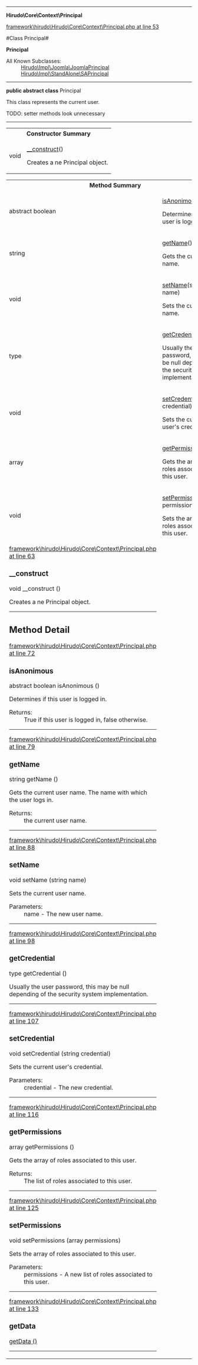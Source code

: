 

- - -

**Hirudo\Core\Context\Principal**


<a href="https://github.com/JeyDotC/Hirudo/blob/master/framework/hirudo/Hirudo/Core/Context/Principal.php#L53" target='_blank'>framework\hirudo\Hirudo\Core\Context\Principal.php at line 53</a>

#Class Principal#

**Principal**


<dl>
<dt>All Known Subclasses:</dt>
<dd><a href="https://github.com/JeyDotC/Hirudo-docs/blob/master/Hirudo/Impl/Joomla/JoomlaPrincipal.md">Hirudo\Impl\Joomla\JoomlaPrincipal</a> <a href="https://github.com/JeyDotC/Hirudo-docs/blob/master/Hirudo/Impl/StandAlone/SAPrincipal.md">Hirudo\Impl\StandAlone\SAPrincipal</a> </dd>
</dl>



- - -

<p><strong>public abstract  class</strong> <span>Principal</span></p>

<div class="comment" id="overview_description"><p>This class represents the current user.</p><p>TODO: setter methods look unnecessary</p></div>



- - -

<table id="summary_constructor">
<tr><th colspan="2">Constructor Summary</th></tr>
<tr>
<td><span class='k'></span> <span class='nx'>void</span></td>
<td class="description"><p class="name"><a href="#__construct">__construct</a>()</p><p class="description">Creates a ne Principal object.</p></td>
</tr>
</table>

<table id="summary_method">
<tr><th colspan="2">Method Summary</th></tr>
<tr>
<td><span class='k'>abstract </span> <span class='nx'>boolean</span></td>
<td class="description"><p class="name"><a href="#isanonimous">isAnonimous</a>()</p><p class="description">Determines if this user is logged in.</p></td>
</tr>
<tr>
<td><span class='k'></span> <span class='nx'>string</span></td>
<td class="description"><p class="name"><a href="#getname">getName</a>()</p><p class="description">Gets the current user name. </p></td>
</tr>
<tr>
<td><span class='k'></span> <span class='nx'>void</span></td>
<td class="description"><p class="name"><a href="#setname">setName</a>(string name)</p><p class="description">Sets the current user name.</p></td>
</tr>
<tr>
<td><span class='k'></span> <span class='nx'>type</span></td>
<td class="description"><p class="name"><a href="#getcredential">getCredential</a>()</p><p class="description">Usually the user password, this may be null depending of the security
system implementation.</p></td>
</tr>
<tr>
<td><span class='k'></span> <span class='nx'>void</span></td>
<td class="description"><p class="name"><a href="#setcredential">setCredential</a>(string credential)</p><p class="description">Sets the current user's credential.</p></td>
</tr>
<tr>
<td><span class='k'></span> <span class='nx'>array</span></td>
<td class="description"><p class="name"><a href="#getpermissions">getPermissions</a>()</p><p class="description">Gets the array of roles associated to this user.</p></td>
</tr>
<tr>
<td><span class='k'></span> <span class='nx'>void</span></td>
<td class="description"><p class="name"><a href="#setpermissions">setPermissions</a>(array permissions)</p><p class="description">Sets the array of roles associated to this user.</p></td>
</tr>
<tr>
<td><span class='k'></span> <span class='nx'><a href='https://github.com/JeyDotC/Hirudo-docs/blob/master/Hirudo/Core/Context/Principal.md#getData>UserExtraData</a></span></td>
<td class="description"><p class="name"><a href="#getdata">getData</a>()</p><p class="description"></p></td>
</tr>
</table>

<h2 id="detail_method">Constructor Detail</h2>

<a href="https://github.com/JeyDotC/Hirudo/blob/master/framework/hirudo/Hirudo/Core/Context/Principal.php#L63" target='_blank'>framework\hirudo\Hirudo\Core\Context\Principal.php at line 63</a>

<h3 id="__construct">__construct</h3>
<span class='k'></span> <span class='nx'>void</span> <span class='nf'>__construct</span> ()

<div class="details">
<p>Creates a ne Principal object.</p>
</div>

- - -

<h2 id="detail_method">Method Detail</h2>

<a href="https://github.com/JeyDotC/Hirudo/blob/master/framework/hirudo/Hirudo/Core/Context/Principal.php#L72" target='_blank'>framework\hirudo\Hirudo\Core\Context\Principal.php at line 72</a>

<h3 id="isAnonimous()">isAnonimous</h3>
<span class='k'>abstract </span> <span class='nx'>boolean</span> <span class='nf'>isAnonimous</span> ()

<div class="details">
<p>Determines if this user is logged in.</p><dl>
<dt>Returns:</dt>
<dd>True if this user is logged in, false otherwise.</dd>
</dl>

</div>

- - -


<a href="https://github.com/JeyDotC/Hirudo/blob/master/framework/hirudo/Hirudo/Core/Context/Principal.php#L79" target='_blank'>framework\hirudo\Hirudo\Core\Context\Principal.php at line 79</a>

<h3 id="getName()">getName</h3>
<span class='k'></span> <span class='nx'>string</span> <span class='nf'>getName</span> ()

<div class="details">
<p>Gets the current user name. The name with which the user logs in.</p><dl>
<dt>Returns:</dt>
<dd>the current user name.</dd>
</dl>

</div>

- - -


<a href="https://github.com/JeyDotC/Hirudo/blob/master/framework/hirudo/Hirudo/Core/Context/Principal.php#L88" target='_blank'>framework\hirudo\Hirudo\Core\Context\Principal.php at line 88</a>

<h3 id="setName()">setName</h3>
<span class='k'></span> <span class='nx'>void</span> <span class='nf'>setName</span> (string name)

<div class="details">
<p>Sets the current user name.</p><dl>
<dt>Parameters:</dt>
<dd>name - The new user name.</dd>
</dl>

</div>

- - -


<a href="https://github.com/JeyDotC/Hirudo/blob/master/framework/hirudo/Hirudo/Core/Context/Principal.php#L98" target='_blank'>framework\hirudo\Hirudo\Core\Context\Principal.php at line 98</a>

<h3 id="getCredential()">getCredential</h3>
<span class='k'></span> <span class='nx'>type</span> <span class='nf'>getCredential</span> ()

<div class="details">
<p>Usually the user password, this may be null depending of the security
system implementation.</p>
</div>

- - -


<a href="https://github.com/JeyDotC/Hirudo/blob/master/framework/hirudo/Hirudo/Core/Context/Principal.php#L107" target='_blank'>framework\hirudo\Hirudo\Core\Context\Principal.php at line 107</a>

<h3 id="setCredential()">setCredential</h3>
<span class='k'></span> <span class='nx'>void</span> <span class='nf'>setCredential</span> (string credential)

<div class="details">
<p>Sets the current user's credential.</p><dl>
<dt>Parameters:</dt>
<dd>credential - The new credential.</dd>
</dl>

</div>

- - -


<a href="https://github.com/JeyDotC/Hirudo/blob/master/framework/hirudo/Hirudo/Core/Context/Principal.php#L116" target='_blank'>framework\hirudo\Hirudo\Core\Context\Principal.php at line 116</a>

<h3 id="getPermissions()">getPermissions</h3>
<span class='k'></span> <span class='nx'>array</span> <span class='nf'>getPermissions</span> ()

<div class="details">
<p>Gets the array of roles associated to this user.</p><dl>
<dt>Returns:</dt>
<dd>The list of roles associated to this user.</dd>
</dl>

</div>

- - -


<a href="https://github.com/JeyDotC/Hirudo/blob/master/framework/hirudo/Hirudo/Core/Context/Principal.php#L125" target='_blank'>framework\hirudo\Hirudo\Core\Context\Principal.php at line 125</a>

<h3 id="setPermissions()">setPermissions</h3>
<span class='k'></span> <span class='nx'>void</span> <span class='nf'>setPermissions</span> (array permissions)

<div class="details">
<p>Sets the array of roles associated to this user.</p><dl>
<dt>Parameters:</dt>
<dd>permissions - A new list of roles associated to this user.</dd>
</dl>

</div>

- - -


<a href="https://github.com/JeyDotC/Hirudo/blob/master/framework/hirudo/Hirudo/Core/Context/Principal.php#L133" target='_blank'>framework\hirudo\Hirudo\Core\Context\Principal.php at line 133</a>

<h3 id="getData()">getData</h3>
<span class='k'></span> <span class='nx'><a href='https://github.com/JeyDotC/Hirudo-docs/blob/master/Hirudo/Core/Context/Principal.md#getData>UserExtraData</a></span> <span class='nf'>getData</span> ()

<div class="details">
<p></p>
</div>

- - -

